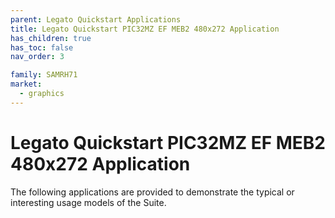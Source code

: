 ```yaml
---
parent: Legato Quickstart Applications
title: Legato Quickstart PIC32MZ EF MEB2 480x272 Application
has_children: true
has_toc: false
nav_order: 3

family: SAMRH71
market:
  - graphics
---
```


# Legato Quickstart PIC32MZ EF MEB2 480x272 Application

The following applications are provided to demonstrate the typical or interesting usage models of the Suite.
